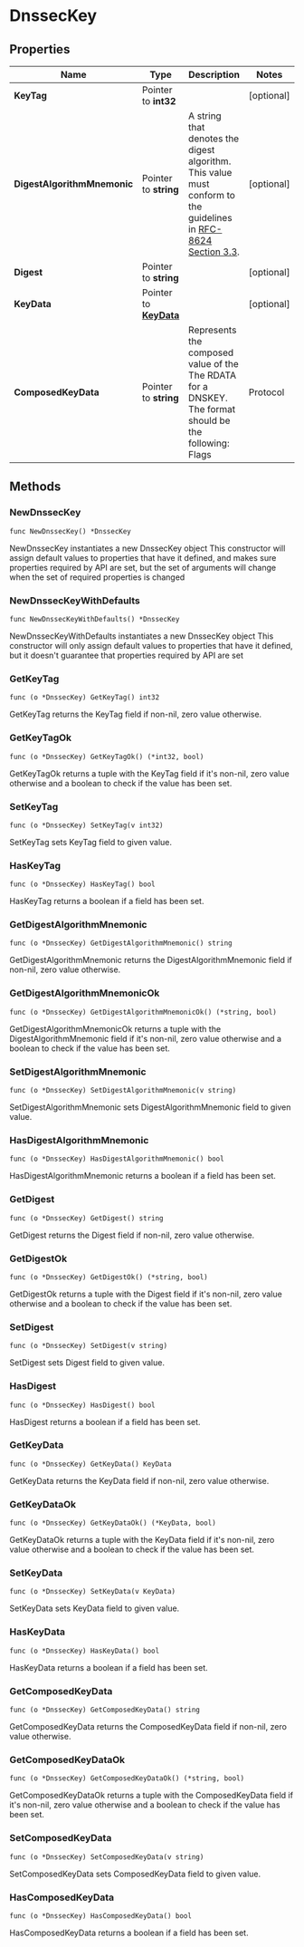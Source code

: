 # DnssecKey

## Properties

|Name | Type | Description | Notes|
|------------ | ------------- | ------------- | -------------|
|**KeyTag** | Pointer to **int32** |  | [optional] |
|**DigestAlgorithmMnemonic** | Pointer to **string** | A string that denotes the digest algorithm. This value must conform to the guidelines in [RFC-8624 Section 3.3](https://datatracker.ietf.org/doc/html/rfc8624#section-3.3).  | [optional] |
|**Digest** | Pointer to **string** |  | [optional] |
|**KeyData** | Pointer to [**KeyData**](KeyData.md) |  | [optional] |
|**ComposedKeyData** | Pointer to **string** | Represents the composed value of the The RDATA for a DNSKEY. The format should be the following: Flags | Protocol | Algorithm | Public Key The values must conform to the guidelines in [RFC-4034 Section 2.1](https://www.rfc-editor.org/rfc/rfc4034#section-2.1).  | [optional] |

## Methods

### NewDnssecKey

`func NewDnssecKey() *DnssecKey`

NewDnssecKey instantiates a new DnssecKey object
This constructor will assign default values to properties that have it defined,
and makes sure properties required by API are set, but the set of arguments
will change when the set of required properties is changed

### NewDnssecKeyWithDefaults

`func NewDnssecKeyWithDefaults() *DnssecKey`

NewDnssecKeyWithDefaults instantiates a new DnssecKey object
This constructor will only assign default values to properties that have it defined,
but it doesn't guarantee that properties required by API are set

### GetKeyTag

`func (o *DnssecKey) GetKeyTag() int32`

GetKeyTag returns the KeyTag field if non-nil, zero value otherwise.

### GetKeyTagOk

`func (o *DnssecKey) GetKeyTagOk() (*int32, bool)`

GetKeyTagOk returns a tuple with the KeyTag field if it's non-nil, zero value otherwise
and a boolean to check if the value has been set.

### SetKeyTag

`func (o *DnssecKey) SetKeyTag(v int32)`

SetKeyTag sets KeyTag field to given value.

### HasKeyTag

`func (o *DnssecKey) HasKeyTag() bool`

HasKeyTag returns a boolean if a field has been set.

### GetDigestAlgorithmMnemonic

`func (o *DnssecKey) GetDigestAlgorithmMnemonic() string`

GetDigestAlgorithmMnemonic returns the DigestAlgorithmMnemonic field if non-nil, zero value otherwise.

### GetDigestAlgorithmMnemonicOk

`func (o *DnssecKey) GetDigestAlgorithmMnemonicOk() (*string, bool)`

GetDigestAlgorithmMnemonicOk returns a tuple with the DigestAlgorithmMnemonic field if it's non-nil, zero value otherwise
and a boolean to check if the value has been set.

### SetDigestAlgorithmMnemonic

`func (o *DnssecKey) SetDigestAlgorithmMnemonic(v string)`

SetDigestAlgorithmMnemonic sets DigestAlgorithmMnemonic field to given value.

### HasDigestAlgorithmMnemonic

`func (o *DnssecKey) HasDigestAlgorithmMnemonic() bool`

HasDigestAlgorithmMnemonic returns a boolean if a field has been set.

### GetDigest

`func (o *DnssecKey) GetDigest() string`

GetDigest returns the Digest field if non-nil, zero value otherwise.

### GetDigestOk

`func (o *DnssecKey) GetDigestOk() (*string, bool)`

GetDigestOk returns a tuple with the Digest field if it's non-nil, zero value otherwise
and a boolean to check if the value has been set.

### SetDigest

`func (o *DnssecKey) SetDigest(v string)`

SetDigest sets Digest field to given value.

### HasDigest

`func (o *DnssecKey) HasDigest() bool`

HasDigest returns a boolean if a field has been set.

### GetKeyData

`func (o *DnssecKey) GetKeyData() KeyData`

GetKeyData returns the KeyData field if non-nil, zero value otherwise.

### GetKeyDataOk

`func (o *DnssecKey) GetKeyDataOk() (*KeyData, bool)`

GetKeyDataOk returns a tuple with the KeyData field if it's non-nil, zero value otherwise
and a boolean to check if the value has been set.

### SetKeyData

`func (o *DnssecKey) SetKeyData(v KeyData)`

SetKeyData sets KeyData field to given value.

### HasKeyData

`func (o *DnssecKey) HasKeyData() bool`

HasKeyData returns a boolean if a field has been set.

### GetComposedKeyData

`func (o *DnssecKey) GetComposedKeyData() string`

GetComposedKeyData returns the ComposedKeyData field if non-nil, zero value otherwise.

### GetComposedKeyDataOk

`func (o *DnssecKey) GetComposedKeyDataOk() (*string, bool)`

GetComposedKeyDataOk returns a tuple with the ComposedKeyData field if it's non-nil, zero value otherwise
and a boolean to check if the value has been set.

### SetComposedKeyData

`func (o *DnssecKey) SetComposedKeyData(v string)`

SetComposedKeyData sets ComposedKeyData field to given value.

### HasComposedKeyData

`func (o *DnssecKey) HasComposedKeyData() bool`

HasComposedKeyData returns a boolean if a field has been set.


